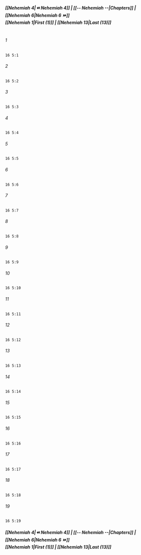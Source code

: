 
##### **[[Nehemiah 4|⏪ Nehemiah 4]] | [[-- Nehemiah --|Chapters]] | [[Nehemiah 6|Nehemiah 6 ⏩]]**<br>**[[Nehemiah 1|First (1)]] | [[Nehemiah 13|Last (13)]]**<br><br>

###### 1
``` verse
16 5:1
```
###### 2
``` verse
16 5:2
```
###### 3
``` verse
16 5:3
```
###### 4
``` verse
16 5:4
```
###### 5
``` verse
16 5:5
```
###### 6
``` verse
16 5:6
```
###### 7
``` verse
16 5:7
```
###### 8
``` verse
16 5:8
```
###### 9
``` verse
16 5:9
```
###### 10
``` verse
16 5:10
```
###### 11
``` verse
16 5:11
```
###### 12
``` verse
16 5:12
```
###### 13
``` verse
16 5:13
```
###### 14
``` verse
16 5:14
```
###### 15
``` verse
16 5:15
```
###### 16
``` verse
16 5:16
```
###### 17
``` verse
16 5:17
```
###### 18
``` verse
16 5:18
```
###### 19
``` verse
16 5:19
```

##### **[[Nehemiah 4|⏪ Nehemiah 4]] | [[-- Nehemiah --|Chapters]] | [[Nehemiah 6|Nehemiah 6 ⏩]]**<br>**[[Nehemiah 1|First (1)]] | [[Nehemiah 13|Last (13)]]**
